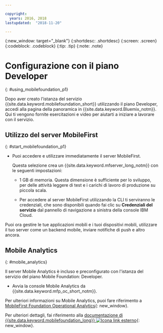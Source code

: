 ```yaml
---

copyright:
  years: 2016, 2018
lastupdated:  "2018-11-20"

---
```


{:new_window: target="_blank"}
{:shortdesc: .shortdesc}
{:screen:  .screen}
{:codeblock:  .codeblock}
{:tip: .tip}
{:note: .note}

#	Configurazione con il piano Developer
{: #using_mobilefoundation_p1}

Dopo aver creato l'istanza del servizio {{site.data.keyword.mobilefoundation_short}} utilizzando il piano Developer, accedi alla pagina della panoramica in {{site.data.keyword.Bluemix_notm}}. Qui ti vengono fornite esercitazioni e video per aiutarti a iniziare a lavorare con il servizio.

## Utilizzo del server MobileFirst
{: #start_mobilefoundation_p1}
* Puoi accedere e utilizzare immediatamente il server MobileFirst.

  Questa selezione crea un {{site.data.keyword.mfserver_long_notm}} con le seguenti impostazioni:
  *	1 GB di memoria. Questa dimensione è sufficiente per lo sviluppo, per delle attività leggere di test e i carichi di lavoro di produzione su piccola scala.

  * Per accedere al server MobileFirst utilizzando la CLI ti serviranno le credenziali, che sono disponibili quando fai clic su **Credenziali del servizio** dal pannello di navigazione a sinistra della console IBM Cloud.

Puoi ora gestire le tue applicazioni mobili e i tuoi dispositivi mobili, utilizzare il tuo server come un backend mobile, inviare notifiche di push e altro ancora.

## Mobile Analytics
{: #mobile_analytics}

Il server Mobile Analytics è incluso e preconfigurato con l'istanza del servizio del piano Mobile Foundation: Developer.

* Avvia la console Mobile Analytics da {{site.data.keyword.mfp_oc_short_notm}}.

Per ulteriori informazioni su Mobile Analytics, puoi fare riferimento a [MobileFirst Foundation Operational Analytics](https://cloud.ibm.com/docs/services/mobileanalytics/mobileanalytics_overview.html#about-mobile-analytics){: new_window}.

Per ulteriori dettagli, fai riferimento alla [documentazione di {{site.data.keyword.mobilefoundation_long}} ![Icona link esterno](../../icons/launch-glyph.svg "Icona link esterno")](https://mobilefirstplatform.ibmcloud.com/tutorials/en/foundation/8.0/bluemix/){: new_window}.
